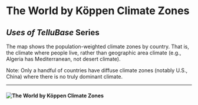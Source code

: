 # The World by Köppen Climate Zones
## *Uses of TelluBase* Series

The map shows the population-weighted climate zones by country. That is, the climate where people live, rather than geographic area climate (e.g., Algeria has Mediterranean, not desert climate).  

Note: Only a handful of countries have diffuse climate zones (notably U.S., China) where there is no truly dominant climate.  

---
#### <img  src="assets/svg/tellusant-koeppen-climate-zones-country.svg" alt="The World by Köppen Climate Zones">
